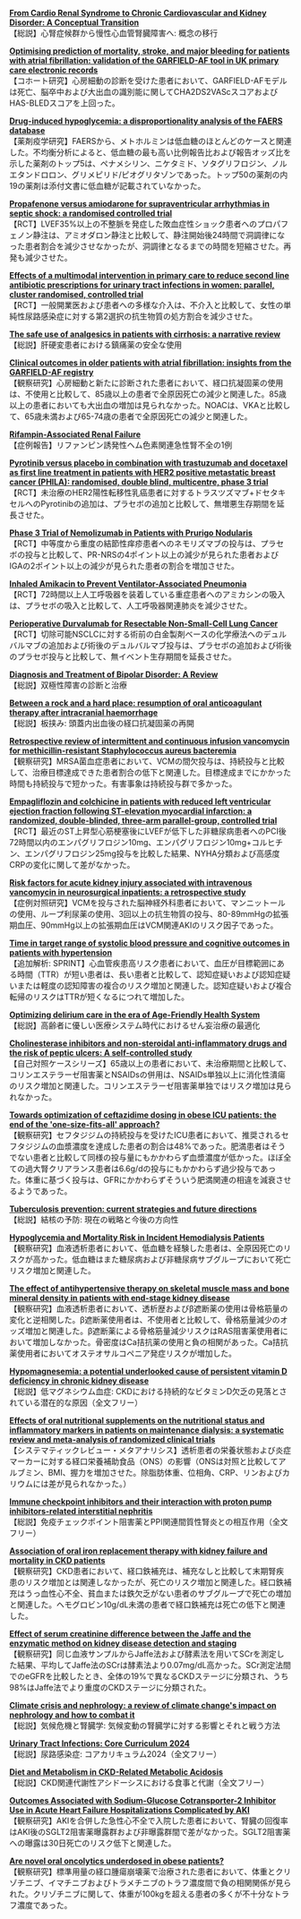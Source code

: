 [**From Cardio Renal Syndrome to Chronic Cardiovascular and Kidney Disorder: A Conceptual Transition**](https://pubmed.ncbi.nlm.nih.gov/37902772/)  
【総説】心腎症候群から慢性心血管腎臓障害へ: 概念の移行

[**Optimising prediction of mortality, stroke, and major bleeding for patients with atrial fibrillation: validation of the GARFIELD-AF tool in UK primary care electronic records**](https://pubmed.ncbi.nlm.nih.gov/37845083/)  
【コホート研究】心房細動の診断を受けた患者において、GARFIELD-AFモデルは死亡、脳卒中および大出血の識別能に関してCHA2DS2VAScスコアおよびHAS-BLEDスコアを上回った。

[**Drug-induced hypoglycemia: a disproportionality analysis of the FAERS database**](https://pubmed.ncbi.nlm.nih.gov/37909653/)  
【薬剤疫学研究】FAERSから、メトホルミンは低血糖のほとんどのケースと関連した。不均衡分析によると、低血糖の最も高い比例報告比および報告オッズ比を示した薬剤のトップ5は、ペナメシリン、ニケタミド、ソタグリフロジン、ノルエタンドロロン、グリメピリド/ピオグリタゾンであった。トップ50の薬剤の内19の薬剤は添付文書に低血糖が記載されていなかった。

[**Propafenone versus amiodarone for supraventricular arrhythmias in septic shock: a randomised controlled trial**](https://pubmed.ncbi.nlm.nih.gov/37698594/)  
【RCT】LVEF35%以上の不整脈を発症した敗血症性ショック患者へのプロパフェノン静注は、アミオダロン静注と比較して、静注開始後24時間で洞調律になった患者割合を減少させなかったが、洞調律となるまでの時間を短縮させた。再発も減少させた。

[**Effects of a multimodal intervention in primary care to reduce second line antibiotic prescriptions for urinary tract infections in women: parallel, cluster randomised, controlled trial**](https://pubmed.ncbi.nlm.nih.gov/37918836/)  
【RCT】一般開業医および患者への多様な介入は、不介入と比較して、女性の単純性尿路感染症に対する第2選択の抗生物質の処方割合を減少させた。

[**The safe use of analgesics in patients with cirrhosis: a narrative review**](https://pubmed.ncbi.nlm.nih.gov/37918778/)  
【総説】肝硬変患者における鎮痛薬の安全な使用

[**Clinical outcomes in older patients with atrial fibrillation: insights from the GARFIELD-AF registry**](https://pubmed.ncbi.nlm.nih.gov/37918777/)  
【観察研究】心房細動と新たに診断された患者において、経口抗凝固薬の使用は、不使用と比較して、85歳以上の患者で全原因死亡の減少と関連した。85歳以上の患者においても大出血の増加は見られなかった。NOACは、VKAと比較して、65歳未満および65-74歳の患者で全原因死亡の減少と関連した。

[**Rifampin-Associated Renal Failure**](https://pubmed.ncbi.nlm.nih.gov/37908633/)  
【症例報告】リファンピン誘発性ヘム色素関連急性腎不全の1例

[**Pyrotinib versus placebo in combination with trastuzumab and docetaxel as first line treatment in patients with HER2 positive metastatic breast cancer (PHILA): randomised, double blind, multicentre, phase 3 trial**](https://pubmed.ncbi.nlm.nih.gov/37907210/)  
【RCT】未治療のHER2陽性転移性乳癌患者に対するトラスツズマブ+ドセタキセルへのPyrotinibの追加は、プラセボの追加と比較して、無増悪生存期間を延長させた。

[**Phase 3 Trial of Nemolizumab in Patients with Prurigo Nodularis**](https://pubmed.ncbi.nlm.nih.gov/37888917/)  
【RCT】中等度から重度の結節性痒疹患者へのネモリズマブの投与は、プラセボの投与と比較して、PR-NRSの4ポイント以上の減少が見られた患者およびIGAの2ポイント以上の減少が見られた患者の割合を増加させた。

[**Inhaled Amikacin to Prevent Ventilator-Associated Pneumonia**](https://pubmed.ncbi.nlm.nih.gov/37888914/)  
【RCT】72時間以上人工呼吸器を装着している重症患者へのアミカシンの吸入は、プラセボの吸入と比較して、人工呼吸器関連肺炎を減少させた。

[**Perioperative Durvalumab for Resectable Non-Small-Cell Lung Cancer**](https://pubmed.ncbi.nlm.nih.gov/37870974/)  
【RCT】切除可能NSCLCに対する術前の白金製剤ベースの化学療法へのデュルバルマブの追加および術後のデュルバルマブ投与は、プラセボの追加および術後のプラセボ投与と比較して、無イベント生存期間を延長させた。

[**Diagnosis and Treatment of Bipolar Disorder: A Review**](https://pubmed.ncbi.nlm.nih.gov/37815563/)  
【総説】双極性障害の診断と治療

[**Between a rock and a hard place: resumption of oral anticoagulant therapy after intracranial haemorrhage**](https://pubmed.ncbi.nlm.nih.gov/37913910/)  
【総説】板挟み: 頭蓋内出血後の経口抗凝固薬の再開

[**Retrospective review of intermittent and continuous infusion vancomycin for methicillin-resistant Staphylococcus aureus bacteremia**](https://pubmed.ncbi.nlm.nih.gov/37897529/)  
【観察研究】MRSA菌血症患者において、VCMの間欠投与は、持続投与と比較して、治療目標達成できた患者割合の低下と関連した。目標達成までにかかった時間も持続投与で短かった。有害事象は持続投与群で多かった。

[**Empagliflozin and colchicine in patients with reduced left ventricular ejection fraction following ST-elevation myocardial infarction: a randomized, double-blinded, three-arm parallel-group, controlled trial**](https://pubmed.ncbi.nlm.nih.gov/37897527/)  
【RCT】最近のST上昇型心筋梗塞後にLVEFが低下した非糖尿病患者へのPCI後72時間以内のエンパグリフロジン10mg、エンパグリフロジン10mg+コルヒチン、エンパグリフロジン25mg投与を比較した結果、NYHA分類および高感度CRPの変化に関して差がなかった。

[**Risk factors for acute kidney injury associated with intravenous vancomycin in neurosurgical inpatients: a retrospective study**](https://pubmed.ncbi.nlm.nih.gov/37889297/)  
【症例対照研究】VCMを投与された脳神経外科患者において、マンニットールの使用、ループ利尿薬の使用、3回以上の抗生物質の投与、80-89mmHgの拡張期血圧、90mmHg以上の拡張期血圧はVCM関連AKIのリスク因子であった。

[**Time in target range of systolic blood pressure and cognitive outcomes in patients with hypertension**](https://pubmed.ncbi.nlm.nih.gov/37916517/)  
【追加解析: SPRINT】心血管疾患高リスク患者において、血圧が目標範囲にある時間（TTR）が短い患者は、長い患者と比較して、認知症疑いおよび認知症疑いまたは軽度の認知障害の複合のリスク増加と関連した。認知症疑いおよび複合転帰のリスクはTTRが短くなるにつれて増加した。

[**Optimizing delirium care in the era of Age-Friendly Health System**](https://pubmed.ncbi.nlm.nih.gov/37909706/)  
【総説】高齢者に優しい医療システム時代におけるせん妄治療の最適化

[**Cholinesterase inhibitors and non-steroidal anti-inflammatory drugs and the risk of peptic ulcers: A self-controlled study**](https://pubmed.ncbi.nlm.nih.gov/37905683/)  
【自己対照ケースシリーズ】65歳以上の患者において、未治療期間と比較して、コリンエステラーゼ阻害薬とNSAIDsの併用は、NSAIDs単独以上に消化性潰瘍のリスク増加と関連した。コリンエステラーゼ阻害薬単独ではリスク増加は見られなかった。

[**Towards optimization of ceftazidime dosing in obese ICU patients: the end of the 'one-size-fits-all' approach?**](https://pubmed.ncbi.nlm.nih.gov/37919244/)  
【観察研究】セフタジジムの持続投与を受けたICU患者において、推奨されるセフタジジムの血漿濃度を達成した患者の割合は48%であった。肥満患者はそうでない患者と比較して同様の投与量にもかかわらず血漿濃度が低かった。ほぼ全ての過大腎クリアランス患者は6.6g/dの投与にもかかわらず過少投与であった。体重に基づく投与は、GFRにかかわらずそういう肥満関連の相違を減衰させるようであった。

[**Tuberculosis prevention: current strategies and future directions**](https://pubmed.ncbi.nlm.nih.gov/37918510/)  
【総説】結核の予防: 現在の戦略と今後の方向性

[**Hypoglycemia and Mortality Risk in Incident Hemodialysis Patients**](https://pubmed.ncbi.nlm.nih.gov/37918644/)  
【観察研究】血液透析患者において、低血糖を経験した患者は、全原因死亡のリスクが高かった。低血糖はまた糖尿病および非糖尿病サブグループにおいて死亡リスク増加と関連した。

[**The effect of antihypertensive therapy on skeletal muscle mass and bone mineral density in patients with end-stage kidney disease**](https://pubmed.ncbi.nlm.nih.gov/37918643/)  
【観察研究】血液透析患者において、透析歴およびβ遮断薬の使用は骨格筋量の変化と逆相関した。β遮断薬使用者は、不使用者と比較して、骨格筋量減少のオッズ増加と関連した。β遮断薬による骨格筋量減少リスクはRAS阻害薬使用者において増加しなかった。骨密度はCa拮抗薬の使用と負の相関があった。Ca拮抗薬使用者においてオステオサルコペニア発症リスクが増加した。

[**Hypomagnesemia: a potential underlooked cause of persistent vitamin D deficiency in chronic kidney disease**](https://pubmed.ncbi.nlm.nih.gov/37915933/)  
【総説】低マグネシウム血症: CKDにおける持続的なビタミンD欠乏の見落とされている潜在的な原因（全文フリー）

[**Effects of oral nutritional supplements on the nutritional status and inflammatory markers in patients on maintenance dialysis: a systematic review and meta-analysis of randomized clinical trials**](https://pubmed.ncbi.nlm.nih.gov/37915917/)  
【システマティックレビュー・メタアナリシス】透析患者の栄養状態および炎症マーカーに対する経口栄養補助食品（ONS）の影響（ONSは対照と比較してアルブミン、BMI、握力を増加させた。除脂肪体重、位相角、CRP、リンおよびカリウムには差が見られなかった。）

[**Immune checkpoint inhibitors and their interaction with proton pump inhibitors-related interstitial nephritis**](https://pubmed.ncbi.nlm.nih.gov/37915905/)  
【総説】免疫チェックポイント阻害薬とPPI関連間質性腎炎との相互作用（全文フリー）

[**Association of oral iron replacement therapy with kidney failure and mortality in CKD patients**](https://pubmed.ncbi.nlm.nih.gov/37915900/)  
【観察研究】CKD患者において、経口鉄補充は、補充なしと比較して末期腎疾患のリスク増加とは関連しなかったが、死亡のリスク増加と関連した。経口鉄補充はうっ血性心不全、貧血または鉄欠乏がない患者のサブグループで死亡の増加と関連した。ヘモグロビン10g/dL未満の患者で経口鉄補充は死亡の低下と関連した。

[**Effect of serum creatinine difference between the Jaffe and the enzymatic method on kidney disease detection and staging**](https://pubmed.ncbi.nlm.nih.gov/37915891/)  
【観察研究】同じ血液サンプルからJaffe法および酵素法を用いてSCrを測定した結果、平均してJaffe法のSCrは酵素法より0.07mg/dL高かった。SCr測定法間でのeGFRを比較したとき、全体の19%で異なるCKDステージに分類され、うち98%はJaffe法でより重度のCKDステージに分類された。

[**Climate crisis and nephrology: a review of climate change's impact on nephrology and how to combat it**](https://pubmed.ncbi.nlm.nih.gov/37909844/)  
【総説】気候危機と腎臓学: 気候変動の腎臓学に対する影響とそれと戦う方法

[**Urinary Tract Infections: Core Curriculum 2024**](https://pubmed.ncbi.nlm.nih.gov/37906240/)  
【総説】尿路感染症: コアカリキュラム2024（全文フリー）

[**Diet and Metabolism in CKD-Related Metabolic Acidosis**](https://pubmed.ncbi.nlm.nih.gov/37898028/)  
【総説】CKD関連代謝性アシドーシスにおける食事と代謝（全文フリー）

[**Outcomes Associated with Sodium-Glucose Cotransporter-2 Inhibitor Use in Acute Heart Failure Hospitalizations Complicated by AKI**](https://pubmed.ncbi.nlm.nih.gov/37644648/)  
【観察研究】AKIを合併した急性心不全で入院した患者において、腎臓の回復率はAKI後のSGLT2阻害薬曝露群および非曝露群間で差がなかった。SGLT2阻害薬への曝露は30日死亡のリスク低下と関連した。

[**Are novel oral oncolytics underdosed in obese patients?**](https://pubmed.ncbi.nlm.nih.gov/37906253/)  
【観察研究】標準用量の経口腫瘍崩壊薬で治療された患者において、体重とクリゾチニブ、イマチニブおよびトラメチニブのトラフ濃度間で負の相関関係が見られた。クリゾチニブに関して、体重が100kgを超える患者の多くが不十分なトラフ濃度であった。
